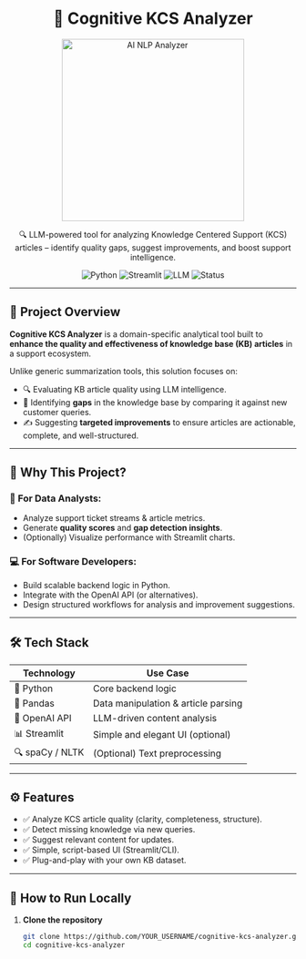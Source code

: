 <h1 align="center">
  🧠 Cognitive KCS Analyzer
</h1>

<p align="center">
  <img src="https://media.giphy.com/media/xUOxfjsW3jwF3E1X9a/giphy.gif" width="320" alt="AI NLP Analyzer"/>
</p>


<p align="center">
  🔍 LLM-powered tool for analyzing Knowledge Centered Support (KCS) articles – identify quality gaps, suggest improvements, and boost support intelligence.
</p>

<p align="center">
  <img alt="Python" src="https://img.shields.io/badge/python-3.9%2B-blue?logo=python">
  <img alt="Streamlit" src="https://img.shields.io/badge/Built%20with-Streamlit-red?logo=streamlit">
  <img alt="LLM" src="https://img.shields.io/badge/OpenAI-API-green?logo=openai">
  <img alt="Status" src="https://img.shields.io/badge/status-beta-yellow">
</p>

---

## 🚀 Project Overview

**Cognitive KCS Analyzer** is a domain-specific analytical tool built to **enhance the quality and effectiveness of knowledge base (KB) articles** in a support ecosystem.

Unlike generic summarization tools, this solution focuses on:
- 🔍 Evaluating KB article quality using LLM intelligence.
- 🧩 Identifying **gaps** in the knowledge base by comparing it against new customer queries.
- ✍️ Suggesting **targeted improvements** to ensure articles are actionable, complete, and well-structured.

---

## 🎯 Why This Project?

### 🧠 For Data Analysts:
- Analyze support ticket streams & article metrics.
- Generate **quality scores** and **gap detection insights**.
- (Optionally) Visualize performance with Streamlit charts.

### 💻 For Software Developers:
- Build scalable backend logic in Python.
- Integrate with the OpenAI API (or alternatives).
- Design structured workflows for analysis and improvement suggestions.

---

## 🛠 Tech Stack

| Technology      | Use Case                            |
|-----------------|-------------------------------------|
| 🐍 Python        | Core backend logic                  |
| 🧪 Pandas        | Data manipulation & article parsing |
| 🤖 OpenAI API    | LLM-driven content analysis         |
| 📊 Streamlit     | Simple and elegant UI (optional)    |
| 🔍 spaCy / NLTK  | (Optional) Text preprocessing       |

---

## ⚙️ Features

- ✅ Analyze KCS article quality (clarity, completeness, structure).
- ✅ Detect missing knowledge via new queries.
- ✅ Suggest relevant content for updates.
- ✅ Simple, script-based UI (Streamlit/CLI).
- ✅ Plug-and-play with your own KB dataset.

---

## 🧰 How to Run Locally

1. **Clone the repository**
   ```bash
   git clone https://github.com/YOUR_USERNAME/cognitive-kcs-analyzer.git
   cd cognitive-kcs-analyzer
